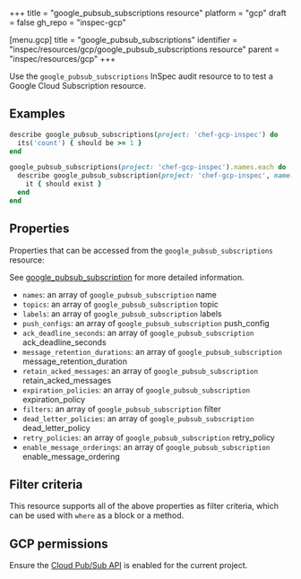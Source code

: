 +++
title = "google_pubsub_subscriptions resource"
platform = "gcp"
draft = false
gh_repo = "inspec-gcp"

[menu.gcp]
title = "google_pubsub_subscriptions"
identifier = "inspec/resources/gcp/google_pubsub_subscriptions resource"
parent = "inspec/resources/gcp"
+++

Use the `google_pubsub_subscriptions` InSpec audit resource to to test a Google Cloud Subscription resource.

## Examples

```ruby
describe google_pubsub_subscriptions(project: 'chef-gcp-inspec') do
  its('count') { should be >= 1 }
end

google_pubsub_subscriptions(project: 'chef-gcp-inspec').names.each do |subscription_name|
  describe google_pubsub_subscription(project: 'chef-gcp-inspec', name: subscription_name) do
    it { should exist }
  end
end
```

## Properties

Properties that can be accessed from the `google_pubsub_subscriptions` resource:

See [google_pubsub_subscription](google_pubsub_subscription) for more detailed information.

  * `names`: an array of `google_pubsub_subscription` name
  * `topics`: an array of `google_pubsub_subscription` topic
  * `labels`: an array of `google_pubsub_subscription` labels
  * `push_configs`: an array of `google_pubsub_subscription` push_config
  * `ack_deadline_seconds`: an array of `google_pubsub_subscription` ack_deadline_seconds
  * `message_retention_durations`: an array of `google_pubsub_subscription` message_retention_duration
  * `retain_acked_messages`: an array of `google_pubsub_subscription` retain_acked_messages
  * `expiration_policies`: an array of `google_pubsub_subscription` expiration_policy
  * `filters`: an array of `google_pubsub_subscription` filter
  * `dead_letter_policies`: an array of `google_pubsub_subscription` dead_letter_policy
  * `retry_policies`: an array of `google_pubsub_subscription` retry_policy
  * `enable_message_orderings`: an array of `google_pubsub_subscription` enable_message_ordering

## Filter criteria

This resource supports all of the above properties as filter criteria, which can be used
with `where` as a block or a method.

## GCP permissions

Ensure the [Cloud Pub/Sub API](https://console.cloud.google.com/apis/library/pubsub.googleapis.com/) is enabled for the current project.
